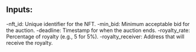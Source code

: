 ## Inputs:

-nft_id: Unique identifier for the NFT.
-min_bid: Minimum acceptable bid for the auction.
-deadline: Timestamp for when the auction ends.
-royalty_rate: Percentage of royalty (e.g., 5 for 5%).
-royalty_receiver: Address that will receive the royalty.
